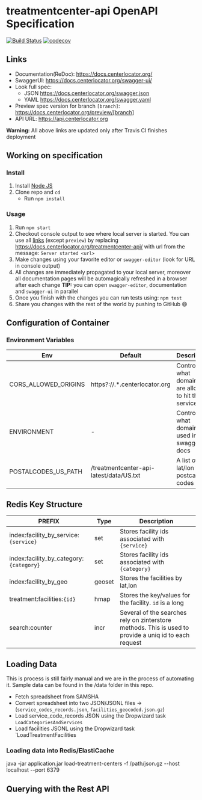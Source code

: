 # treatmentcenter-api OpenAPI Specification
[![Build Status](https://travis-ci.org/ssullivan/treatmentcenter-api.svg?branch=master)](https://travis-ci.org/ssullivan/treatmentcenter-api)
[![codecov](https://codecov.io/gh/ssullivan/treatmentcenter-api/branch/master/graph/badge.svg)](https://codecov.io/gh/ssullivan/treatmentcenter-api)

## Links

- Documentation(ReDoc): https://docs.centerlocator.org/
- SwaggerUI: https://docs.centerlocator.org/swagger-ui/
- Look full spec:
    + JSON https://docs.centerlocator.org/swagger.json
    + YAML https://docs.centerlocator.org/swagger.yaml
- Preview spec version for branch `[branch]`: https://docs.centerlocator.org/preview/[branch]
- API URL: https://api.centerlocator.org

**Warning:** All above links are updated only after Travis CI finishes deployment

## Working on specification
### Install

1. Install [Node JS](https://nodejs.org/)
2. Clone repo and `cd`
    + Run `npm install`

### Usage

1. Run `npm start`
2. Checkout console output to see where local server is started. You can use all [links](#links) (except `preview`) by replacing https://docs.centerlocator.org/treatmentcenter-api/ with url from the message: `Server started <url>`
3. Make changes using your favorite editor or `swagger-editor` (look for URL in console output)
4. All changes are immediately propagated to your local server, moreover all documentation pages will be automagically refreshed in a browser after each change
**TIP:** you can open `swagger-editor`, documentation and `swagger-ui` in parallel
5. Once you finish with the changes you can run tests using: `npm test`
6. Share you changes with the rest of the world by pushing to GitHub :smile:

## Configuration of Container

### Environment Variables
| Env | Default | Description |
| --- | ------- | ----------- |
| CORS_ALLOWED_ORIGINS | https?://.*.centerlocator.org | Controls what domains are allowed to hit the service |
| ENVIRONMENT | - | Controls what domain is used in the swagger docs |
| POSTALCODES_US_PATH | /treatmentcenter-api-latest/data/US.txt | A list of lat/lon for postcal codes | 

## Redis Key Structure

| PREFIX | Type | Description |
| ------ | ---- | ----------- |
| index:facility_by_service:`{service}` | set | Stores facility ids associated with `{service}` |
| index:facility_by_category:`{category}` | set | Stores facility ids associated with `{category}` |
| index:facility_by_geo | geoset | Stores the facilities by lat,lon |
| treatment:facilities:`{id}`  | hmap | Stores the key/values for the facility. `id` is a long |
| search:counter | incr | Several of the searches rely on zinterstore methods. This is used to provide a uniq id to each request |

## Loading Data
This is process is still fairly manual and we are in the process of automating it. Sample data can be
found in the /data folder in this repo.

* Fetch spreadsheet from SAMSHA 
* Convert spreadsheet into two JSON/JSONL files -> (`service_codes_records.json`, `facilities_geocoded.json.gz`)
* Load service_code_records JSON using the Dropwizard task `LoadCategoriesAndServices`
* Load facilities JSONL using the Dropwizard task `LoadTreatmentFacilities

### Loading data into Redis/ElastiCache
java -jar application.jar load-treatment-centers -f /path/json.gz --host localhost --port 6379


## Querying with the Rest API


 
